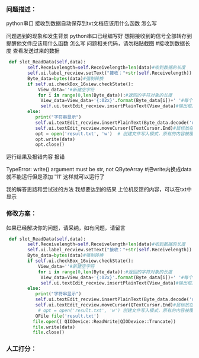 ### 问题描述：
<p>python串口 接收到数据自动保存到txt文档应该用什么函数 怎么写</p>
问题遇到的现象和发生背景
python串口已经编写好 想把接收到的信号全部转存到提醒他文件应该用什么函数 怎么写
问题相关代码，请勿粘贴截图
 #接收到数据长度 查看发送过来的数据

```python
 def slot_ReadData(self,data):
        self.Receivelength=self.Receivelength+len(data)#收到数据的长度
        self.ui.label_recview.setText("接收："+str(self.Receivelength))
        Byte_data=bytes(data)#强制转换
        if self.ui.checkBox_16view.checkState():
            View_data=''#新建空字符
            for i in range(0,len(Byte_data)):#返回的字符对象的长度
             View_data=View_data+'{:02x}'.format(Byte_data[i])+' '#每个字节转换成16进制
             self.ui.textEdit_recview.insertPlainText(View_data)#输出框显示
        else:
           print("字符串显示")
           self.ui.textEdit_recview.insertPlainText(Byte_data.decode('utf-8','ignore'))
           self.ui.textEdit_recview.moveCursor(QTextCursor.End)#鼠标放在最后面
           opt = open('result.txt', 'w')  # 创建文件写入模式，原有的内容被覆盖# 不想被覆盖 w变成a a为追加模式
           opt.write(data)
           opt.close()


```
运行结果及报错内容
报错

TypeError: write() argument must be str, not QByteArray #把write内换成data就不能运行但是添加  '11'  这样就可以运行了

我的解答思路和尝试过的方法
我想要达到的结果
上位机反馈的内容，可以在txt中显示 
### 修改方案：
如果已经解决你的问题，请采纳，如有问题，请留言

```python
 def slot_ReadData(self,data):
        self.Receivelength=self.Receivelength+len(data)#收到数据的长度
        self.ui.label_recview.setText("接收："+str(self.Receivelength))
        Byte_data=bytes(data)#强制转换
        if self.ui.checkBox_16view.checkState():
            View_data=''#新建空字符
            for i in range(0,len(Byte_data)):#返回的字符对象的长度
             View_data=View_data+'{:02x}'.format(Byte_data[i])+' '#每个字节转换成16进制
             self.ui.textEdit_recview.insertPlainText(View_data)#输出框显示
        else:
           print("字符串显示")
           self.ui.textEdit_recview.insertPlainText(Byte_data.decode('utf-8','ignore'))
           self.ui.textEdit_recview.moveCursor(QTextCursor.End)#鼠标放在最后面
            # opt = open('result.txt', 'w') 创建文件写入模式，原有的内容被覆盖# 不想被覆盖 w变成a a为追加模式
           QFile file('result.txt')
          file.open(( QIODevice::ReadWrite|QIODevice::Truncate))
          file.write(data)
          file.close()

```

### 人工打分：
